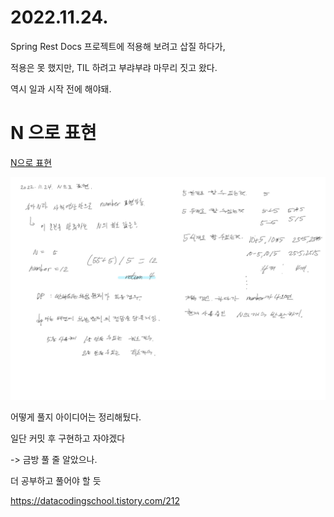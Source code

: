 # 2022.11.24.

Spring Rest Docs 프로젝트에 적용해 보려고 삽질 하다가,

적용은 못 했지만, TIL 하려고 부랴부랴 마무리 짓고 왔다.

역시 일과 시작 전에 해야돼.

# N 으로 표현

[N으로 표현](https://school.programmers.co.kr/learn/courses/30/lessons/42895)

![](TIL-115.jpg)

어떻게 풀지 아이디어는 정리해뒀다.

일단 커밋 후 구현하고 자야겠다

-> 금방 풀 줄 알았으나.

더 공부하고 풀어야 할 듯

https://datacodingschool.tistory.com/212
